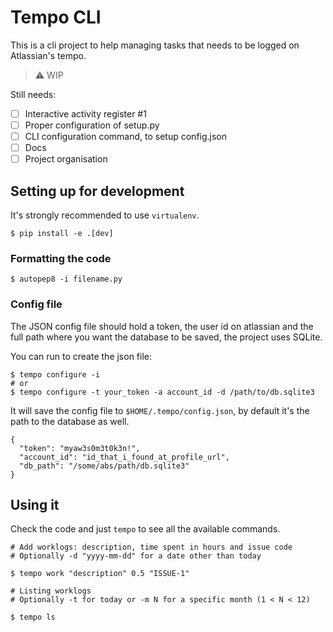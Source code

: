 # Tempo CLI

This is a cli project to help managing tasks that needs to be logged on Atlassian's tempo.

> :warning: WIP

Still needs:

- [ ] Interactive activity register #1
- [ ] Proper configuration of setup.py
- [ ] CLI configuration command, to setup config.json
- [ ] Docs
- [ ] Project organisation

## Setting up for development

It's strongly recommended to use `virtualenv`.

```
$ pip install -e .[dev]
```

### Formatting the code

```
$ autopep8 -i filename.py
```

### Config file

The JSON config file should hold a token, the user id on atlassian and the full path where you want the database to be saved, the project uses SQLite.

You can run to create the json file:

```
$ tempo configure -i
# or
$ tempo configure -t your_token -a account_id -d /path/to/db.sqlite3
```

It will save the config file to `$HOME/.tempo/config.json`, by default it's the path to the database as well.

```
{
  "token": "myaw3s0m3t0k3n!",
  "account_id": "id_that_i_found_at_profile_url",
  "db_path": "/some/abs/path/db.sqlite3"
}
```

## Using it

Check the code and just `tempo` to see all the available commands.

```
# Add worklogs: description, time spent in hours and issue code
# Optionally -d "yyyy-mm-dd" for a date other than today

$ tempo work "description" 0.5 "ISSUE-1"

# Listing worklogs
# Optionally -t for today or -m N for a specific month (1 < N < 12)

$ tempo ls

```
